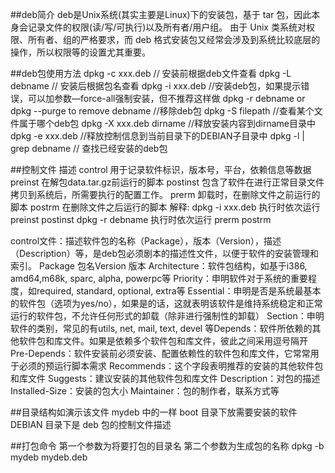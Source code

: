 ##deb简介
deb是Unix系统(其实主要是Linux)下的安装包，基于 tar 包，因此本身会记录文件的权限(读/写/可执行)以及所有者/用户组。 
由于 Unix 类系统对权限、所有者、组的严格要求，而 deb 格式安装包又经常会涉及到系统比较底层的操作，所以权限等的设置尤其重要。


##deb包使用方法
dpkg -c xxx.deb // 安装前根据deb文件查看
dpkg -L debname // 安装后根据包名查看
dpkg -i xxx.deb //安装deb包，如果提示错误，可以加参数—force-all强制安装，但不推荐这样做
dpkg -r debname or dpkg --purge to remove debname //移除deb包
dpkg -S filepath //查看某个文件属于哪个deb包
dpkg -X xxx.deb dirname //释放安装内容到dirname目录中
dpkg -e xxx.deb  //释放控制信息到当前目录下的DEBIAN子目录中
dpkg -l	| grep debname  // 查找已经安装的deb包	

##控制文件 描述
control 	用于记录软件标识，版本号，平台，依赖信息等数据
preinst 	在解包data.tar.gz前运行的脚本
postinst	包含了软件在进行正常目录文件拷贝到系统后，所需要执行的配置工作。
prerm 		卸载时，在删除文件之前运行的脚本
postrm 		在删除文件之后运行的脚本
解释:
dpkg -i xxx.deb 执行时依次运行 preinst postinst
dpkg -r debname 执行时依次运行 prerm   postrm

control文件：描述软件包的名称（Package），版本（Version），描述（Description）等，是deb包必须剧本的描述性文件，以便于软件的安装管理和索引。
Package 包名Version 版本
Architecture：软件包结构，如基于i386, amd64,m68k, sparc, alpha, powerpc等
Priority：申明软件对于系统的重要程度，如required, standard, optional, extra等
Essential：申明是否是系统最基本的软件包（选项为yes/no），如果是的话，这就表明该软件是维持系统稳定和正常运行的软件包，不允许任何形式的卸载（除非进行强制性的卸载）
Section：申明软件的类别，常见的有utils, net, mail, text, devel 等Depends：软件所依赖的其他软件包和库文件。如果是依赖多个软件包和库文件，彼此之间采用逗号隔开
Pre-Depends：软件安装前必须安装、配置依赖性的软件包和库文件，它常常用于必须的预运行脚本需求
Recommends：这个字段表明推荐的安装的其他软件包和库文件
Suggests：建议安装的其他软件包和库文件
Description：对包的描述
Installed-Size：安装的包大小
Maintainer：包的制作者，联系方式等

##目录结构如演示该文件 mydeb 中的一样
boot 	目录下放需要安装的软件
DEBIAN 	目录下是 deb 包的控制文件描述

##打包命令
第一个参数为将要打包的目录名
第二个参数为生成包的名称
dpkg -b mydeb mydeb.deb 

